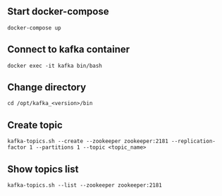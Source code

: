 ## Start docker-compose
```shell
docker-compose up
```

## Connect to kafka container
```shell
docker exec -it kafka bin/bash
```

## Change directory
```shell
cd /opt/kafka_<version>/bin
```

## Create topic
```shell
kafka-topics.sh --create --zookeeper zookeeper:2181 --replication-factor 1 --partitions 1 --topic <topic_name>
```

## Show topics list
```shell
kafka-topics.sh --list --zookeeper zookeeper:2181
```
